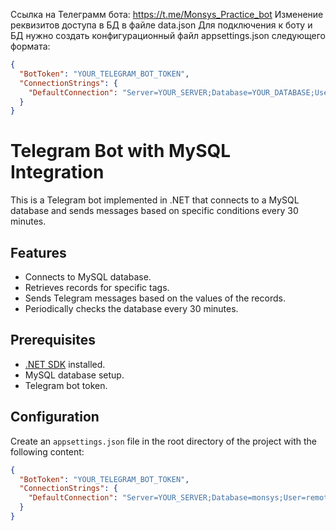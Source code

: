 Ссылка на Телеграмм бота: https://t.me/Monsys_Practice_bot
Изменение реквизитов доступа в БД в файле data.json
Для подключения к боту и БД нужно создать конфигурационный файл appsettings.json следующего формата:
```json
{
  "BotToken": "YOUR_TELEGRAM_BOT_TOKEN",
  "ConnectionStrings": {
    "DefaultConnection": "Server=YOUR_SERVER;Database=YOUR_DATABASE;User=USER;Password=YOUR_PASSWORD;CharSet=utf8mb4;"
  }
}
```
# Telegram Bot with MySQL Integration

This is a Telegram bot implemented in .NET that connects to a MySQL database and sends messages based on specific conditions every 30 minutes.

## Features

- Connects to MySQL database.
- Retrieves records for specific tags.
- Sends Telegram messages based on the values of the records.
- Periodically checks the database every 30 minutes.

## Prerequisites

- [.NET SDK](https://dotnet.microsoft.com/download) installed.
- MySQL database setup.
- Telegram bot token.

## Configuration

Create an `appsettings.json` file in the root directory of the project with the following content:

```json
{
  "BotToken": "YOUR_TELEGRAM_BOT_TOKEN",
  "ConnectionStrings": {
    "DefaultConnection": "Server=YOUR_SERVER;Database=monsys;User=remote_user;Password=YOUR_PASSWORD;CharSet=utf8mb4;"
  }
}
